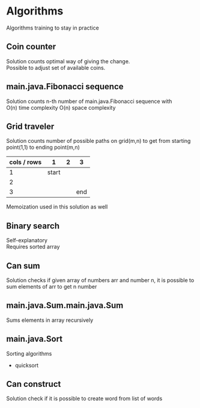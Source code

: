 # Algorithms
Algorithms training to stay in practice

## Coin counter
Solution counts optimal way of giving the change.  
Possible to adjust set of available coins.

## main.java.Fibonacci sequence
Solution counts n-th number of main.java.Fibonacci sequence with  
O(n) time complexity
O(n) space complexity

## Grid traveler
Solution counts number of possible paths on grid(m,n) to get from starting point(1,1) to ending point(m,n)

cols / rows |1 | 2 | 3 
---|---|---|---|
1 |start| | |
2 |
3 | | |end

Memoization used in this solution as well

## Binary search
Self-explanatory  
Requires sorted array

## Can sum
Solution checks if given array of numbers arr and number n, it is possible to sum elements of arr to get n number

## main.java.Sum.main.java.Sum
Sums elements in array recursively

## main.java.Sort
Sorting algorithms
- quicksort

## Can construct
Solution check if it is possible to create word from list of words